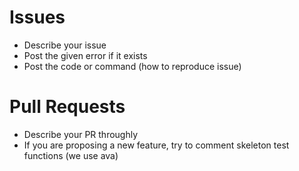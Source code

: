 # Issues
  - Describe your issue
  - Post the given error if it exists
  - Post the code or command (how to reproduce issue)

# Pull Requests
  - Describe your PR throughly
  - If you are proposing a new feature, try to comment skeleton test functions (we use ava)
